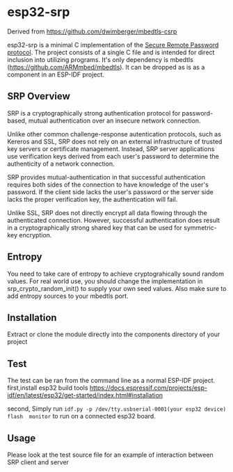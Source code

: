esp32-srp
============
Derived from https://github.com/dwimberger/mbedtls-csrp

esp32-srp is a minimal C implementation of the [Secure Remote Password
protocol](http://srp.stanford.edu/). The project consists of a single
C file and is intended for direct inclusion into utilizing programs. 
It's only dependency is mbedtls (https://github.com/ARMmbed/mbedtls).
It can be dropped as is as a component in an ESP-IDF project.

SRP Overview
------------

SRP is a cryptographically strong authentication
protocol for password-based, mutual authentication over an insecure
network connection.

Unlike other common challenge-response autentication protocols, such
as Kereros and SSL, SRP does not rely on an external infrastructure
of trusted key servers or certificate management. Instead, SRP server
applications use verification keys derived from each user's password
to determine the authenticity of a network connection.

SRP provides mutual-authentication in that successful authentication
requires both sides of the connection to have knowledge of the
user's password. If the client side lacks the user's password or the
server side lacks the proper verification key, the authentication will
fail.

Unlike SSL, SRP does not directly encrypt all data flowing through
the authenticated connection. However, successful authentication does
result in a cryptographically strong shared key that can be used
for symmetric-key encryption.

Entropy
-------

You need to take care of entropy to achieve cryptograhically sound random values.
For real world use, you should change the implementation in srp_crypto_random_init() to supply your own seed
values. Also make sure to add entropy sources to your mbedtls port.

Installation
------------

Extract or clone the module directly into the components directory of your project

Test
----

The test can be ran from the command line as a normal ESP-IDF project.
first,install esp32 build tools
https://docs.espressif.com/projects/esp-idf/en/latest/esp32/get-started/index.html#installation

second, Simply run ```idf.py -p /dev/tty.usbserial-0001(your esp32 device) flash  monitor``` to run on a connected esp32 board.

Usage
-----

Please look at the test source file for an example of interaction between SRP client and server


